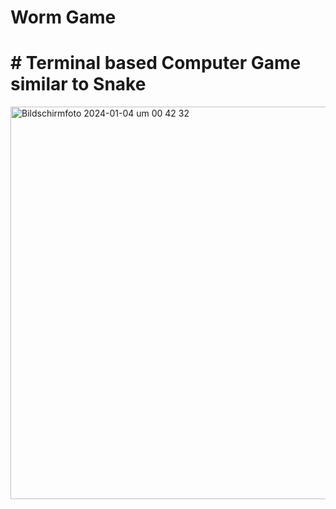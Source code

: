 # Worm Game

# # Terminal based Computer Game similar to Snake

<img width="628" alt="Bildschirmfoto 2024-01-04 um 00 42 32" src="https://github.com/muellerjustin/worm/assets/107192213/020090d8-6db9-4c6c-87be-303b72025439">
